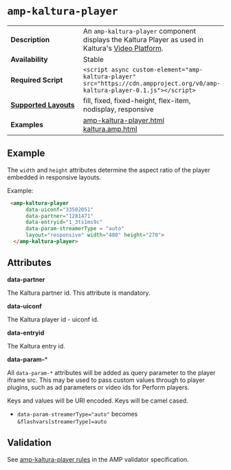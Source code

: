 <!---
Copyright 2016 Kaltura. All Rights Reserved.

Licensed under the Apache License, Version 2.0 (the "License");
you may not use this file except in compliance with the License.
You may obtain a copy of the License at

      http://www.apache.org/licenses/LICENSE-2.0

Unless required by applicable law or agreed to in writing, software
distributed under the License is distributed on an "AS-IS" BASIS,
WITHOUT WARRANTIES OR CONDITIONS OF ANY KIND, either express or implied.
See the License for the specific language governing permissions and
limitations under the License.
-->

# <a name="amp-kaltura-player"></a> `amp-kaltura-player`

<table>
  <tr>
    <td width="40%"><strong>Description</strong></td>
    <td>An <code>amp-kaltura-player</code> component displays the Kaltura Player as used in Kaltura's <a href="https://corp.kaltura.com/">Video Platform</a>.</td>
  </tr>
  <tr>
    <td width="40%"><strong>Availability</strong></td>
    <td>Stable</td>
  </tr>
  <tr>
    <td width="40%"><strong>Required Script</strong></td>
    <td><code>&lt;script async custom-element="amp-kaltura-player" src="https://cdn.ampproject.org/v0/amp-kaltura-player-0.1.js">&lt;/script></code></td>
  </tr>
  <tr>
    <td class="col-fourty"><strong><a href="https://www.ampproject.org/docs/guides/responsive/control_layout.html">Supported Layouts</a></strong></td>
    <td>fill, fixed, fixed-height, flex-item, nodisplay, responsive</td>
  </tr>
  <tr>
    <td width="40%"><strong>Examples</strong></td>
    <td><a href="https://amp-by-example.appspot.com/amp-kaltura-player.html">amp-kaltura-player.html</a><br /><a href="https://github.com/ampproject/amphtml/blob/master/examples/kaltura.amp.html">kaltura.amp.html</a></td>
  </tr>
</table>

## Example

The `width` and `height` attributes determine the aspect ratio of the player embedded in responsive layouts.

Example:

```html
 <amp-kaltura-player
      data-uiconf="33502051"
      data-partner="1281471"
      data-entryid="1_3ts1ms9c"
      data-param-streamerType = "auto"
      layout="responsive" width="480" height="270">
  </amp-kaltura-player>
```

## Attributes

**data-partner**

The Kaltura partner id. This attribute is mandatory.

**data-uiconf**

The Kaltura player id - uiconf id.

**data-entryid**

The Kaltura entry id.


**data-param-***

All `data-param-*` attributes will be added as query parameter to the player iframe src. This may be used to pass custom values through to player plugins, such as ad parameters or video ids for Perform players.

Keys and values will be URI encoded. Keys will be camel cased.

- `data-param-streamerType="auto"` becomes `&flashvars[streamerType]=auto`

## Validation

See [amp-kaltura-player rules](https://github.com/ampproject/amphtml/blob/master/extensions/amp-kaltura-player/0.1/validator-amp-kaltura-player.protoascii) in the AMP validator specification.
